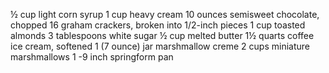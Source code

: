 ½ cup light corn syrup
1 cup heavy cream
10 ounces semisweet chocolate, chopped
16 graham crackers, broken into 1/2-inch pieces
1 cup toasted almonds
3 tablespoons white sugar
½ cup melted butter
1½ quarts coffee ice cream, softened
1 (7 ounce) jar marshmallow creme
2 cups miniature marshmallows
1 -9 inch springform pan
